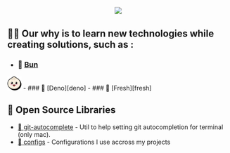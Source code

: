 <p align="center">
  <a><img src="https://riseprogramme.org/themes/rise2020/images/social-media/RISE-Logo-og-image.png" style="height:10rem" /></a>
</p>

## 🙋‍♀️ Our why is to learn new technologies while creating solutions, such as :

- ### 🧅 [Bun][bun]
<img height="32" width="32" src="./bun.svg" />
- ### 🦕 [Deno][deno]
- ### 🍋 [Fresh][fresh]

## 📝 Open Source Libraries
-   [🧐 git-autocomplete](https://github.com/RisingSquad/git-autocompletion-mac)  - Util to help setting git autocompletion for terminal (only mac).
-   [📖 configs](https://github.com/RisingSquad/configs) - Configurations I use accross my projects 


<!-- Reference -->

[deno]: https://deno.com/
[bun]: https://bun.sh/
[fresh]: https://fresh.deno.dev/


<!--

**Here are some ideas to get you started:**

🙋‍♀️ Our why?
Learn 

🌈 Contribution guidelines - how can the community get involved?
👩‍💻 Useful resources - where can the community find your docs? Is there anything else the community should know?
🍿 Fun facts - what does your team eat for breakfast?
🧙 Remember, you can do mighty things with the power of [Markdown](https://docs.github.com/github/writing-on-github/getting-started-with-writing-and-formatting-on-github/basic-writing-and-formatting-syntax)
-->
